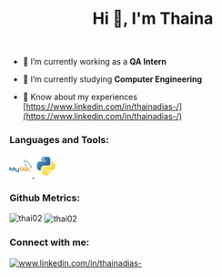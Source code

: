 <h1 align="center">Hi 👋, I'm Thaina</h1>
<p align="left"> <a href="https://twitter.com/" target="blank"><img src="https://img.shields.io/twitter/follow/?logo=twitter&style=for-the-badge" alt="" /></a> </p>

- 🔭 I’m currently working as a **QA Intern**

- 🌱 I’m currently studying **Computer Engineering**

- 📄 Know about my experiences [https://www.linkedin.com/in/thainadias-/](https://www.linkedin.com/in/thainadias-/)

<h3 align="left">Languages and Tools:</h3>
<p align="left"> <a href="https://www.mysql.com/" target="_blank" rel="noreferrer"> <img src="https://raw.githubusercontent.com/devicons/devicon/master/icons/mysql/mysql-original-wordmark.svg" alt="mysql" width="40" height="40"/> </a> <a href="https://www.python.org" target="_blank" rel="noreferrer"> <img src="https://raw.githubusercontent.com/devicons/devicon/master/icons/python/python-original.svg" alt="python" width="40" height="40"/> </a> </p>

<h3 align="left">Github Metrics:</h3>

<p><img align="left" src="https://github-readme-stats.vercel.app/api/top-langs?username=thai02&show_icons=true&locale=en&layout=compact" alt="thai02" /></p>

<p>&nbsp;<img align="center" src="https://github-readme-stats.vercel.app/api?username=thai02&show_icons=true&locale=en" alt="thai02" /></p>

<h3 align="left">Connect with me:</h3>
<p align="left">
<a href="https://linkedin.com/in/www.linkedin.com/in/thainadias-" target="blank"><img align="center" src="https://raw.githubusercontent.com/rahuldkjain/github-profile-readme-generator/master/src/images/icons/Social/linked-in-alt.svg" alt="www.linkedin.com/in/thainadias-" height="30" width="40" /></a>
</p>
